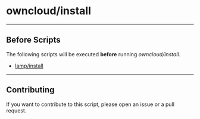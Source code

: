 # owncloud/install

----

## Before Scripts

The following scripts will be executed **before** running *owncloud/install*.

- [lamp/install](http://github.com/bigband-repertoire/lamp/install)

----

## Contributing

If you want to contribute to this script, please open an issue or a pull request.
